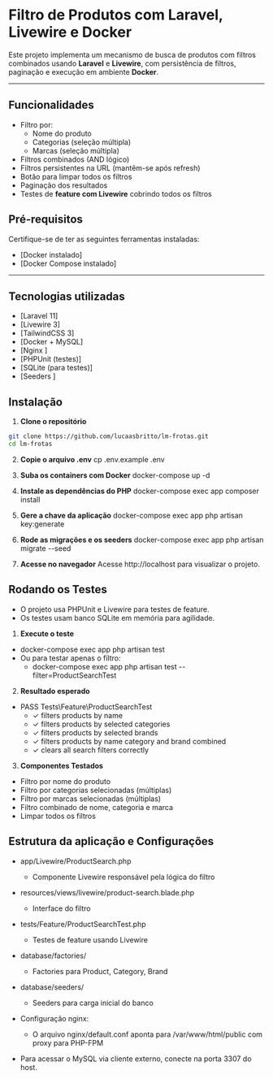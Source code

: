 # Filtro de Produtos com Laravel, Livewire e Docker

Este projeto implementa um mecanismo de busca de produtos com filtros combinados usando **Laravel** e **Livewire**, com persistência de filtros, paginação e execução em ambiente **Docker**.

---

## Funcionalidades

- Filtro por:
  - Nome do produto
  - Categorias (seleção múltipla)
  - Marcas (seleção múltipla)
- Filtros combinados (AND lógico)
- Filtros persistentes na URL (mantêm-se após refresh)
- Botão para limpar todos os filtros
- Paginação dos resultados
- Testes de **feature com Livewire** cobrindo todos os filtros


## Pré-requisitos

Certifique-se de ter as seguintes ferramentas instaladas:

- [Docker instalado]
- [Docker Compose instalado]

---

## Tecnologias utilizadas
- [Laravel 11]
- [Livewire 3]
- [TailwindCSS 3]
- [Docker + MySQL]
- [Nginx ]
- [PHPUnit (testes)]
- [SQLite (para testes)]
- [Seeders ]


## Instalação

1. **Clone o repositório**

```bash
git clone https://github.com/lucaasbritto/lm-frotas.git
cd lm-frotas
```

2. **Copie o arquivo .env**
cp .env.example .env

3. **Suba os containers com Docker**
docker-compose up -d

4. **Instale as dependências do PHP**
docker-compose exec app composer install

5. **Gere a chave da aplicação**
docker-compose exec app php artisan key:generate

6. **Rode as migrações e os seeders**
docker-compose exec app php artisan migrate --seed

7. **Acesse no navegador**
Acesse http://localhost para visualizar o projeto.



## Rodando os Testes
- O projeto usa PHPUnit e Livewire para testes de feature. 
- Os testes usam banco SQLite em memória para agilidade.


1. **Execute o teste**
- docker-compose exec app php artisan test
- Ou para testar apenas o filtro:
  - docker-compose exec app php artisan test --filter=ProductSearchTest


2. **Resultado esperado**
- PASS  Tests\Feature\ProductSearchTest
  - ✓ filters products by name
  - ✓ filters products by selected categories
  - ✓ filters products by selected brands
  - ✓ filters products by name category and brand combined
  - ✓ clears all search filters correctly

3. **Componentes Testados**
- Filtro por nome do produto
- Filtro por categorias selecionadas (múltiplas)
- Filtro por marcas selecionadas (múltiplas)
- Filtro combinado de nome, categoria e marca
- Limpar todos os filtros

## Estrutura da aplicação e Configurações

- app/Livewire/ProductSearch.php
  - Componente Livewire responsável pela lógica do filtro

- resources/views/livewire/product-search.blade.php
  - Interface do filtro

- tests/Feature/ProductSearchTest.php
  - Testes de feature usando Livewire

- database/factories/
  - Factories para Product, Category, Brand

- database/seeders/
  - Seeders para carga inicial do banco

- Configuração nginx:
  - O arquivo nginx/default.conf aponta para /var/www/html/public com proxy para PHP-FPM

- Para acessar o MySQL via cliente externo, conecte na porta 3307 do host.